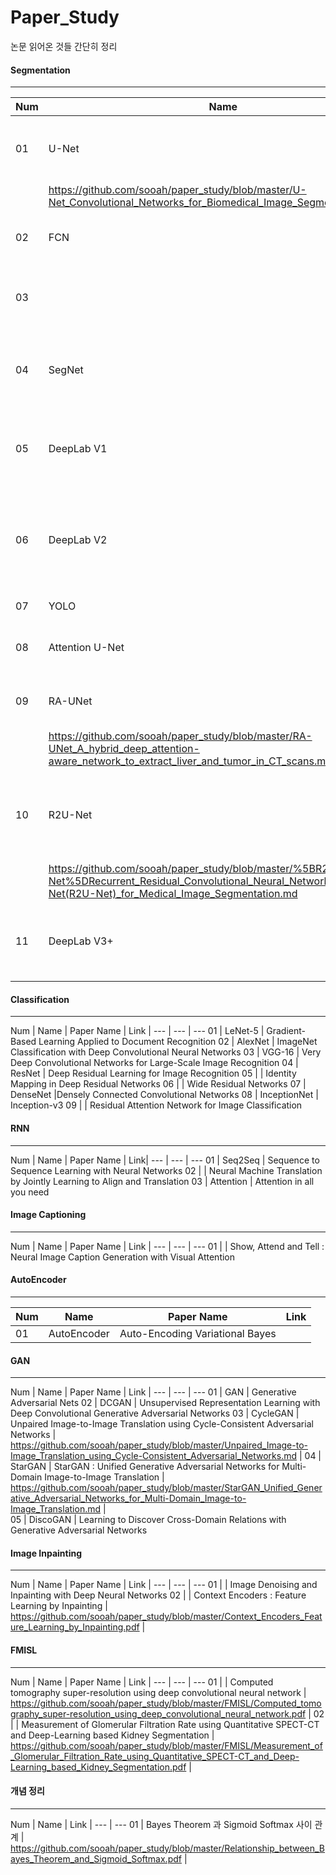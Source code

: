 # Paper_Study

논문 읽어온 것들 간단히 정리

#### Segmentation

-----

Num | Name | Paper Name 
--- | --- | --- 
01 | U-Net | U-Net : Convolutional Networks for Biomedical Image Segmentation 
| | https://github.com/sooah/paper_study/blob/master/U-Net_Convolutional_Networks_for_Biomedical_Image_Segmentation.pdf 
02 | FCN |  Fully Convolutional Networks for Semantic Segmentation
03 | | Learning Deconvolutional Network for Semantic Segmentation  
04 | SegNet | SegNet : A Deep Convolutional Encoder-Decoder Architecture for Image Segmentation 
05 | DeepLab V1 | Semantic ImageSegmentation with Deep Convolutional Nets and Fully Connected CRFs 
06 | DeepLab V2 | DeepLab : Semantic Image Segmentation with Deep Convolutional Nets, Atrous Convolution and Fully Connected CRFs 
07 | YOLO | You Only Look Once
08 | Attention U-Net | Attention U-Net : Learning Where to Look for the Pancreas
09 | RA-UNet | RA-U Net : 3D hybrid residual attention-aware segmentation 
 | | <https://github.com/sooah/paper_study/blob/master/RA-UNet_A_hybrid_deep_attention-aware_network_to_extract_liver_and_tumor_in_CT_scans.md> 
10 | R2U-Net | Recurrent Residual Convolutional Neural Network based on U-Net(R2U-Net) for Medical Image Segmentation 
 | | <https://github.com/sooah/paper_study/blob/master/%5BR2U-Net%5DRecurrent_Residual_Convolutional_Neural_Network_based_on_U-Net(R2U-Net)_for_Medical_Image_Segmentation.md> 
11 | DeepLab V3+ | Encoder-decoder with Astrous Separable Convolution for Semantic Image Segmentation 


#### Classification

- - -

Num | Name | Paper Name 
 | Link |
--- | --- | --- 
01 | LeNet-5 | Gradient-Based Learning Applied to Document Recognition
02 | AlexNet | ImageNet Classification with Deep Convolutional Neural Networks 
03 | VGG-16 | Very Deep Convolutional Networks for Large-Scale Image Recognition 
04 | ResNet | Deep Residual Learning for Image Recognition 
05 | | Identity Mapping in Deep Residual Networks
06 | | Wide Residual Networks
07 | DenseNet |Densely Connected Convolutional Networks 
08 | InceptionNet | Inception-v3
09 | | Residual Attention Network for Image Classification


#### RNN

---

Num | Name | Paper Name 
 | Link| 
--- | --- | --- 
01 | Seq2Seq | Sequence to Sequence Learning with Neural Networks
02 | | Neural Machine Translation by Jointly Learning to Align and Translation
03 | Attention | Attention in all you need

#### Image Captioning

---

Num | Name | Paper Name 
 | Link | 
--- | --- | --- 
01 |  | Show, Attend and Tell : Neural Image Caption Generation with Visual Attention


#### AutoEncoder

----

Num | Name | Paper Name | Link
--- | --- | --- | ---
01 | AutoEncoder | Auto-Encoding Variational Bayes | 

#### GAN

----

Num | Name | Paper Name 
 | Link | 
--- | --- | --- 
01 | GAN | Generative Adversarial Nets
02 | DCGAN | Unsupervised Representation Learning with Deep Convolutional Generative Adversarial Networks
03 | CycleGAN | Unpaired Image-to-Image Translation using Cycle-Consistent Adversarial Networks 
 | https://github.com/sooah/paper_study/blob/master/Unpaired_Image-to-Image_Translation_using_Cycle-Consistent_Adversarial_Networks.md | 
04 | StarGAN | StarGAN : Unified Generative Adversarial Networks for Multi-Domain Image-to-Image Translation 
 | https://github.com/sooah/paper_study/blob/master/StarGAN_Unified_Generative_Adversarial_Networks_for_Multi-Domain_Image-to-Image_Translation.md |  
05 | DiscoGAN | Learning to Discover Cross-Domain Relations with Generative Adversarial Networks

#### Image Inpainting

---

Num | Name | Paper Name 
  | Link | 
--- | --- | --- 
01 |  | Image Denoising and Inpainting with Deep Neural Networks
02 |  | Context Encoders : Feature Learning by Inpainting 
 | https://github.com/sooah/paper_study/blob/master/Context_Encoders_Feature_Learning_by_Inpainting.pdf | 

#### FMISL

-----

Num | Name | Paper Name 
 | Link | 
--- | --- | --- 
01 |  | Computed tomography super-resolution using deep convolutional neural network 
 | https://github.com/sooah/paper_study/blob/master/FMISL/Computed_tomography_super-resolution_using_deep_convolutional_neural_network.pdf | 
02 |  | Measurement of Glomerular Filtration Rate using Quantitative SPECT-CT and Deep-Learning based Kidney Segmentation 
 | https://github.com/sooah/paper_study/blob/master/FMISL/Measurement_of_Glomerular_Filtration_Rate_using_Quantitative_SPECT-CT_and_Deep-Learning_based_Kidney_Segmentation.pdf | 


#### 개념 정리

-----
Num | Name 
 | Link | 
--- | --- 
01 | Bayes Theorem 과 Sigmoid Softmax 사이 관계 
 | https://github.com/sooah/paper_study/blob/master/Relationship_between_Bayes_Theorem_and_Sigmoid_Softmax.pdf | 

